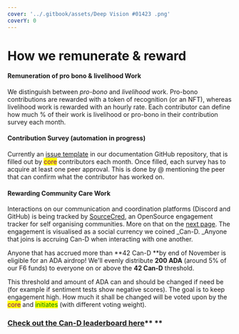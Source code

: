 ```yaml
---
cover: '../.gitbook/assets/Deep Vision #01423 .png'
coverY: 0
---
```


# How we remunerate & reward

#### Remuneration of pro bono & livelihood Work

We distinguish between _pro-bono_ and _livelihood_ work. Pro-bono contributions are rewarded with a token of recognition (or an NFT), whereas livelihood work is rewarded with an hourly rate. Each contributor can define how much % of their work is livelihood or pro-bono in their contribution survey each month.&#x20;

#### Contribution Survey (automation in progress)&#x20;

Currently an [issue template](https://github.com/SecretDecks/Documentation/issues/new/choose) in our documentation GitHub repository, that is filled out by <mark style="color:purple;">core</mark> contributors each month. Once filled, each survey has to acquire at least one peer approval. This is done by @ mentioning the peer that can confirm what the contributor has worked on.

#### Rewarding Community Care Work

Interactions on our communication and coordination platforms (Discord and GitHub) is being tracked by [SourceCred](https://sourcecred.io), an OpenSource engagement tracker for self organising communities. More on that on the [next page](how-we-track-contributions.md). The engagement is visualised as a social currency we coined _Can-D. _Anyone that joins is accruing Can-D when interacting with one another.&#x20;

Anyone that has accrued more than **42 Can-D **by end of November is eligible for an ADA airdrop! We'll evenly distribute **200 ADA** (around 5% of our F6 funds) to everyone on or above the **42 Can-D** threshold.&#x20;

This threshold and amount of ADA can and should be changed if need be (for example if sentiment tests show negative scores).  The goal is to keep engagement high. How much it shall be changed will be voted upon by the <mark style="color:purple;">core</mark> and <mark style="color:green;">initiates</mark> (with different voting weight).&#x20;

### [**Check out the Can-D leaderboard here**](https://secretdecks.github.io/SCinstance/#/explorer)** **
